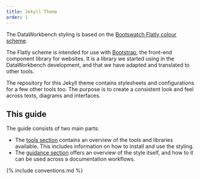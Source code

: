 ```yaml
---
title: Jekyll Theme
order: 1
---
```


The DataWorkbench styling is based on the [Bootswatch Flatly colour scheme](https://bootswatch.com/flatly/).

The Flatly scheme is intended for use with [Bootstrap](https://getbootstrap.com), the front-end component library for websites. It is a library we started using in the DataWorkbench development, and that we have adapted and translated to other tools.

The repository for this Jekyll theme contains stylesheets and configurations for a few other tools too. The purpose is to create a consistent look and feel across texts, diagrams and interfaces.

## This guide

The guide consists of two main parts:

- The [tools section](tools/) contains an overview of the tools and libraries available. This includes information on how to install and use the styling.
- The [guidance section](guidance/) offers an overview of the style itself, and how to it can be used across a documentation workflows.

{% include conventions.md %}
